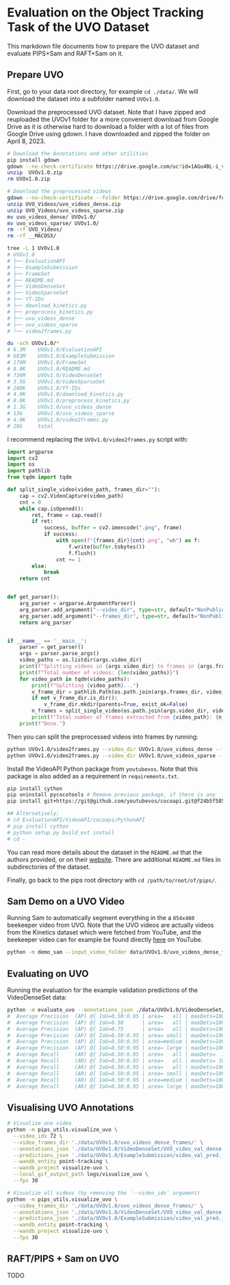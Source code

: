 # Evaluation on the Object Tracking Task of the UVO Dataset	

This markdown file documents how to prepare the UVO dataset and evaluate
PIPS+Sam and RAFT+Sam on it.

## Prepare UVO

First, go to your data root directory, for example `cd ./data/`. We will
download the dataset into a subfolder named `UVOv1.0`.

Download the preprocessed UVO dataset. Note that I have zipped and
reuploaded the UVOv1 folder for a more convenient download from Google
Drive as it is otherwise hard to download a folder with a lot of files
from Google Drive using gdown. I have downloaded and zipped the folder
on April 8, 2023.

```bash
# Download the Annotations and other utilities
pip install gdown
gdown --no-check-certificate https://drive.google.com/uc?id=1AGu4BL-i_vDCMNtwsoSuo5wIyDVd5dRf
unzip  UVOv1.0.zip
rm UVOv1.0.zip

# Download the preprocessed videos
gdown --no-check-certificate --folder https://drive.google.com/drive/folders/1fOhEdHqrp_6D_tBsrR9hazDLYV2Sw1XC
unzip UVO_Videos/uvo_videos_dense.zip
unzip UVO_Videos/uvo_videos_sparse.zip
mv uvo_videos_dense/ UVOv1.0/
mv uvo_videos_sparse/ UVOv1.0/
rm -rf UVO_Videos/
rm -rf __MACOSX/

tree -L 1 UVOv1.0
# UVOv1.0
# ├── EvaluationAPI
# ├── ExampleSubmission
# ├── FrameSet
# ├── README.md
# ├── VideoDenseSet
# ├── VideoSparseSet
# ├── YT-IDs
# ├── download_kinetics.py
# ├── preprocess_kinetics.py
# ├── uvo_videos_dense
# ├── uvo_videos_sparse
# └── video2frames.py

du -sch UVOv1.0/*
# 6.3M    UVOv1.0/EvaluationAPI
# 683M    UVOv1.0/ExampleSubmission
# 176M    UVOv1.0/FrameSet
# 8.0K    UVOv1.0/README.md
# 736M    UVOv1.0/VideoDenseSet
# 3.5G    UVOv1.0/VideoSparseSet
# 248K    UVOv1.0/YT-IDs
# 4.0K    UVOv1.0/download_kinetics.py
# 8.0K    UVOv1.0/preprocess_kinetics.py
# 1.3G    UVOv1.0/uvo_videos_dense
# 13G     UVOv1.0/uvo_videos_sparse
# 4.0K    UVOv1.0/video2frames.py
# 20G     total
```

I recommend replacing the `UVOv1.0/video2frames.py` script with:
```py
import argparse
import cv2
import os
import pathlib
from tqdm import tqdm

def split_single_video(video_path, frames_dir=""):
    cap = cv2.VideoCapture(video_path)
    cnt = 0
    while cap.isOpened():
        ret, frame = cap.read()
        if ret:
            success, buffer = cv2.imencode(".png", frame)
            if success:
                with open(f"{frames_dir}{cnt}.png", "wb") as f:
                    f.write(buffer.tobytes())
                    f.flush()
                cnt += 1
        else:
            break
    return cnt


def get_parser():
    arg_parser = argparse.ArgumentParser()
    arg_parser.add_argument("--video_dir", type=str, default="NonPublic/uvo_videos_dense/")
    arg_parser.add_argument("--frames_dir", type=str, default="NonPublic/uvo_videos_dense_frames/")
    return arg_parser


if __name__ == '__main__':
    parser = get_parser()
    args = parser.parse_args()
    video_paths = os.listdir(args.video_dir)
    print(f"Splitting videos in {args.video_dir} to frames in {args.frames_dir}...")
    print(f"Total number of videos: {len(video_paths)}")
    for video_path in tqdm(video_paths):
        print(f"Splitting {video_path}...")
        v_frame_dir = pathlib.Path(os.path.join(args.frames_dir, video_path[:-4]))
        if not v_frame_dir.is_dir():
            v_frame_dir.mkdir(parents=True, exist_ok=False)
        n_frames = split_single_video(os.path.join(args.video_dir, video_path), frames_dir=v_frame_dir)
        print(f"Total number of frames extracted from {video_path}: {n_frames}")
    print(f"Done.")

```

Then you can split the preprocessed videos into frames by running:

```bash
python UVOv1.0/video2frames.py --video_dir UVOv1.0/uvo_videos_dense --frames_dir UVOv1.0/uvo_videos_dense_frames
python UVOv1.0/video2frames.py --video_dir UVOv1.0/uvo_videos_sparse --frames_dir UVOv1.0/uvo_videos_sparse_frames
```

Install the VideoAPI Python package from `youtubevos`. Note that this
package is also added as a requirement in `requirements.txt`.

```bash
pip install cython
pip uninstall pycocotools # Remove previous package, if there is any
pip install git+https://git@github.com/youtubevos/cocoapi.git@f24b5f58594adfe4f4c015bf49dbc819cc3be98f#subdirectory=PythonAPI

## Alternatively:
# cd EvaluationAPI/VideoAPI/cocoapi/PythonAPI
# pip install cython
# python setup.py build_ext install
# cd -
```

You can read more details about the dataset in the `README.md` that the
authors provided, or on their [website](https://sites.google.com/view/unidentified-video-object/dataset). There are additional
`README.md` files in subdirectories of the dataset.

Finally, go back to the pips root directory with `cd /path/to/root/of/pips/`.

## Sam Demo on a UVO Video

Running Sam to automatically segment everything in the a `854x480`
beekeeper video from UVO. Note that the UVO videos are actually videos
from the Kinetics dataset which were fetched from YouTube, and the
beekeeper video can for example be found directly [here](https://www.youtube.com/watch?v=-18X6h92xpw) on YouTube.

```bash
python -m demo_sam --input_video_folder data/UVOv1.0/uvo_videos_dense_frames/-18X6h92xpw
```

## Evaluating on UVO

Running the evaluation for the example validation predictions of the
VideoDenseSet data:

```bash
python -m evaluate_uvo --annotations_json ./data/UVOv1.0/VideoDenseSet/UVO_video_val_dense.json --predictions_json ./data/UVOv1.0/ExampleSubmission/video_val_pred.json
#  Average Precision  (AP) @[ IoU=0.50:0.95 | area=   all | maxDets=100 ] = 0.037
#  Average Precision  (AP) @[ IoU=0.50      | area=   all | maxDets=100 ] = 0.069
#  Average Precision  (AP) @[ IoU=0.75      | area=   all | maxDets=100 ] = 0.034
#  Average Precision  (AP) @[ IoU=0.50:0.95 | area= small | maxDets=100 ] = 0.020
#  Average Precision  (AP) @[ IoU=0.50:0.95 | area=medium | maxDets=100 ] = 0.073
#  Average Precision  (AP) @[ IoU=0.50:0.95 | area= large | maxDets=100 ] = 0.117
#  Average Recall     (AR) @[ IoU=0.50:0.95 | area=   all | maxDets=  1 ] = 0.020
#  Average Recall     (AR) @[ IoU=0.50:0.95 | area=   all | maxDets= 10 ] = 0.050
#  Average Recall     (AR) @[ IoU=0.50:0.95 | area=   all | maxDets=100 ] = 0.053
#  Average Recall     (AR) @[ IoU=0.50:0.95 | area= small | maxDets=100 ] = 0.028
#  Average Recall     (AR) @[ IoU=0.50:0.95 | area=medium | maxDets=100 ] = 0.099
#  Average Recall     (AR) @[ IoU=0.50:0.95 | area= large | maxDets=100 ] = 0.152
```

## Visualising UVO Annotations

```bash
# Visualize one video
python -m pips_utils.visualize_uvo \
  --video_idx 72 \
  --video_frames_dir './data/UVOv1.0/uvo_videos_dense_frames/' \
  --annotations_json './data/UVOv1.0/VideoDenseSet/UVO_video_val_dense.json' \
  --predictions_json './data/UVOv1.0/ExampleSubmission/video_val_pred.json' \
  --wandb_entity point-tracking \
  --wandb_project visualize-uvo \
  --local_gif_output_path logs/visualize_uvo \
  --fps 30

# Visualize all videos (by removing the `--video_idx` argument)
python -m pips_utils.visualize_uvo \
  --video_frames_dir './data/UVOv1.0/uvo_videos_dense_frames/' \
  --annotations_json './data/UVOv1.0/VideoDenseSet/UVO_video_val_dense.json' \
  --predictions_json './data/UVOv1.0/ExampleSubmission/video_val_pred.json' \
  --wandb_entity point-tracking \
  --wandb_project visualize-uvo \
  --fps 30
```

## RAFT/PIPS + Sam on UVO

TODO

